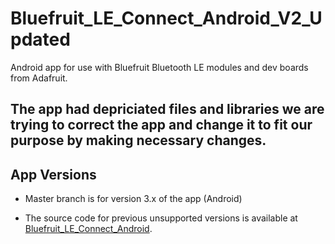 # Bluefruit_LE_Connect_Android_V2_Updated

Android app for use with Bluefruit Bluetooth LE modules and dev boards from Adafruit.

## The app had depriciated files and libraries we are trying to correct the app and change it to fit our purpose by making necessary changes.


## App Versions

- Master branch is for version 3.x of the app (Android) 

- The source code for previous unsupported versions is available at [Bluefruit_LE_Connect_Android](https://github.com/adafruit/Bluefruit_LE_Connect_Android).





